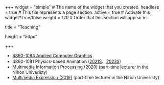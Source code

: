 +++
widget = "simple"  # The name of the widget that you created.
headless = true  # This file represents a page section.
active = true  # Activate this widget? true/false
weight = 120  # Order that this section will appear in.

title = "Teaching"

height = "50px"

+++

<ul>
<li> <a href="https://github.com/ACG-2022S/acg">4860-1084 Applied Computer Graphics</a> </li>
<li> 4860-1081 Physics-based Animation</a> (<a href="https://github.com/nobuyuki83/Physics-based_Animation_2021S">2021S</a>、<a href="https://github.com/nobuyuki83/Physics-based_Animation_2023S">2023S</a>) </li>
<li> <a href="https://github.com/nobuyuki83/course_summer2020_unihon" target="_blank">Multimedia Information Processing (2020)</a> (part-time lecturer in the Nihon Univeristy) </li> 
<li> <a href="https://github.com/nobuyuki83/course_winter2019_unihon" target="_blank">Multimedia Expression (2019)</a> (part-time lecturer in the Nihon Univeristy) </li> 
</ul>





